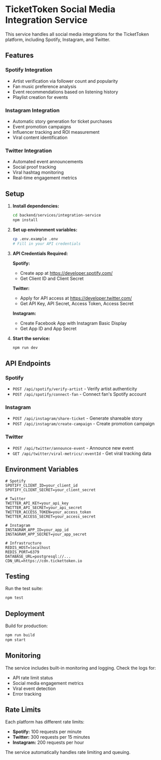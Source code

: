 # TicketToken Social Media Integration Service

This service handles all social media integrations for the TicketToken platform, including Spotify, Instagram, and Twitter.

## Features

### Spotify Integration
- Artist verification via follower count and popularity
- Fan music preference analysis
- Event recommendations based on listening history
- Playlist creation for events

### Instagram Integration
- Automatic story generation for ticket purchases
- Event promotion campaigns
- Influencer tracking and ROI measurement
- Viral content identification

### Twitter Integration
- Automated event announcements
- Social proof tracking
- Viral hashtag monitoring
- Real-time engagement metrics

## Setup

1. **Install dependencies:**
   ```bash
   cd backend/services/integration-service
   npm install
   ```

2. **Set up environment variables:**
   ```bash
   cp .env.example .env
   # Fill in your API credentials
   ```

3. **API Credentials Required:**

   **Spotify:**
   - Create app at https://developer.spotify.com/
   - Get Client ID and Client Secret

   **Twitter:**
   - Apply for API access at https://developer.twitter.com/
   - Get API Key, API Secret, Access Token, Access Secret

   **Instagram:**
   - Create Facebook App with Instagram Basic Display
   - Get App ID and App Secret

4. **Start the service:**
   ```bash
   npm run dev
   ```

## API Endpoints

### Spotify
- `POST /api/spotify/verify-artist` - Verify artist authenticity
- `POST /api/spotify/connect-fan` - Connect fan's Spotify account

### Instagram  
- `POST /api/instagram/share-ticket` - Generate shareable story
- `POST /api/instagram/create-campaign` - Create promotion campaign

### Twitter
- `POST /api/twitter/announce-event` - Announce new event
- `GET /api/twitter/viral-metrics/:eventId` - Get viral tracking data

## Environment Variables

```env
# Spotify
SPOTIFY_CLIENT_ID=your_client_id
SPOTIFY_CLIENT_SECRET=your_client_secret

# Twitter
TWITTER_API_KEY=your_api_key
TWITTER_API_SECRET=your_api_secret
TWITTER_ACCESS_TOKEN=your_access_token
TWITTER_ACCESS_SECRET=your_access_secret

# Instagram
INSTAGRAM_APP_ID=your_app_id
INSTAGRAM_APP_SECRET=your_app_secret

# Infrastructure
REDIS_HOST=localhost
REDIS_PORT=6379
DATABASE_URL=postgresql://...
CDN_URL=https://cdn.tickettoken.io
```

## Testing

Run the test suite:
```bash
npm test
```

## Deployment

Build for production:
```bash
npm run build
npm start
```

## Monitoring

The service includes built-in monitoring and logging. Check the logs for:
- API rate limit status
- Social media engagement metrics
- Viral event detection
- Error tracking

## Rate Limits

Each platform has different rate limits:
- **Spotify:** 100 requests per minute
- **Twitter:** 300 requests per 15 minutes
- **Instagram:** 200 requests per hour

The service automatically handles rate limiting and queuing.
